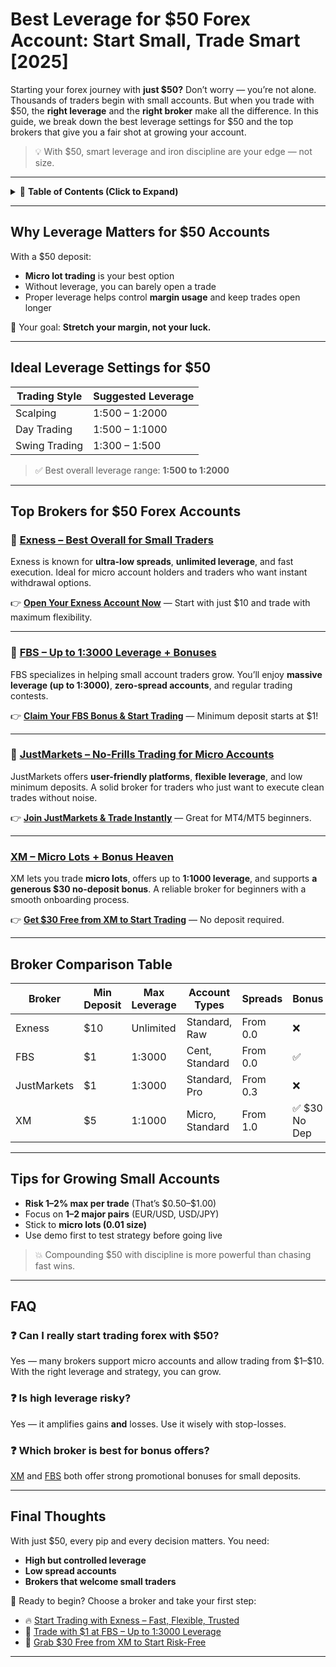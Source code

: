 # Best Leverage for \$50 Forex Account: Start Small, Trade Smart \[2025]

Starting your forex journey with **just \$50?** Don’t worry — you’re not alone. Thousands of traders begin with small accounts. But when you trade with \$50, the **right leverage** and the **right broker** make all the difference. In this guide, we break down the best leverage settings for \$50 and the top brokers that give you a fair shot at growing your account.

> 💡 With \$50, smart leverage and iron discipline are your edge — not size.

---

<details>
<summary>📌 <strong>Table of Contents (Click to Expand)</strong></summary>

* [Why Leverage Matters for \$50 Accounts](#why-leverage-matters-for-50-accounts)
* [Ideal Leverage Settings for \$50](#ideal-leverage-settings-for-50)
* [Top Brokers for \$50 Forex Accounts](#top-brokers-for-50-forex-accounts)
* [Broker Comparison Table](#broker-comparison-table)
* [Tips for Growing Small Accounts](#tips-for-growing-small-accounts)
* [FAQ](#faq)
* [Final Thoughts](#final-thoughts)

</details>

---

## Why Leverage Matters for \$50 Accounts

With a \$50 deposit:

* **Micro lot trading** is your best option
* Without leverage, you can barely open a trade
* Proper leverage helps control **margin usage** and keep trades open longer

🎯 Your goal: **Stretch your margin, not your luck.**

---

## Ideal Leverage Settings for \$50

| Trading Style | Suggested Leverage |
| ------------- | ------------------ |
| Scalping      | 1:500 – 1:2000     |
| Day Trading   | 1:500 – 1:1000     |
| Swing Trading | 1:300 – 1:500      |

> ✅ Best overall leverage range: **1:500 to 1:2000**

---

## Top Brokers for \$50 Forex Accounts

### 🥇 [Exness – Best Overall for Small Traders](https://one.exnesstrack.org/a/english23)

Exness is known for **ultra-low spreads**, **unlimited leverage**, and fast execution. Ideal for micro account holders and traders who want instant withdrawal options.

👉 **[Open Your Exness Account Now](https://one.exnesstrack.org/a/english23)** — Start with just \$10 and trade with maximum flexibility.

---

### 🥈 [FBS – Up to 1:3000 Leverage + Bonuses](https://fbs.partners?ibl=587836&ibp=21398815)

FBS specializes in helping small account traders grow. You’ll enjoy **massive leverage (up to 1:3000)**, **zero-spread accounts**, and regular trading contests.

👉 **[Claim Your FBS Bonus & Start Trading](https://fbs.partners?ibl=587836&ibp=21398815)** — Minimum deposit starts at \$1!

---

### 🥉 [JustMarkets – No-Frills Trading for Micro Accounts](https://one.justmarkets.link/a/79iqw0j6nj)

JustMarkets offers **user-friendly platforms**, **flexible leverage**, and low minimum deposits. A solid broker for traders who just want to execute clean trades without noise.

👉 **[Join JustMarkets & Trade Instantly](https://one.justmarkets.link/a/79iqw0j6nj)** — Great for MT4/MT5 beginners.

---

### [XM – Micro Lots + Bonus Heaven](https://clicks.pipaffiliates.com/c?c=589901&l=en&p=0)

XM lets you trade **micro lots**, offers up to **1:1000 leverage**, and supports **a generous \$30 no-deposit bonus**. A reliable broker for beginners with a smooth onboarding process.

👉 **[Get \$30 Free from XM to Start Trading](https://clicks.pipaffiliates.com/c?c=589901&l=en&p=0)** — No deposit required.

---

## Broker Comparison Table

| Broker      | Min Deposit | Max Leverage | Account Types   | Spreads  | Bonus         | Platforms |
| ----------- | ----------- | ------------ | --------------- | -------- | ------------- | --------- |
| Exness      | \$10        | Unlimited    | Standard, Raw   | From 0.0 | ❌             | MT4, MT5  |
| FBS         | \$1         | 1:3000       | Cent, Standard  | From 0.0 | ✅             | MT4, MT5  |
| JustMarkets | \$1         | 1:3000       | Standard, Pro   | From 0.3 | ❌             | MT4, MT5  |
| XM          | \$5         | 1:1000       | Micro, Standard | From 1.0 | ✅ \$30 No Dep | MT4, MT5  |

---

## Tips for Growing Small Accounts

* **Risk 1–2% max per trade** (That’s \$0.50–\$1.00)
* Focus on **1–2 major pairs** (EUR/USD, USD/JPY)
* Stick to **micro lots (0.01 size)**
* Use demo first to test strategy before going live

> 💥 Compounding \$50 with discipline is more powerful than chasing fast wins.

---

## FAQ

### ❓ Can I really start trading forex with \$50?

Yes — many brokers support micro accounts and allow trading from \$1–\$10. With the right leverage and strategy, you can grow.

### ❓ Is high leverage risky?

Yes — it amplifies gains **and** losses. Use it wisely with stop-losses.

### ❓ Which broker is best for bonus offers?

[XM](https://clicks.pipaffiliates.com/c?c=589901&l=en&p=0) and [FBS](https://fbs.partners?ibl=587836&ibp=21398815) both offer strong promotional bonuses for small deposits.

---

## Final Thoughts

With just \$50, every pip and every decision matters. You need:

* **High but controlled leverage**
* **Low spread accounts**
* **Brokers that welcome small traders**

🎯 Ready to begin? Choose a broker and take your first step:

* 🔥 [Start Trading with Exness – Fast, Flexible, Trusted](https://one.exnesstrack.org/a/english23)
* 💸 [Trade with \$1 at FBS – Up to 1:3000 Leverage](https://fbs.partners?ibl=587836&ibp=21398815)
* 🎁 [Grab \$30 Free from XM to Start Risk-Free](https://clicks.pipaffiliates.com/c?c=589901&l=en&p=0)

---
